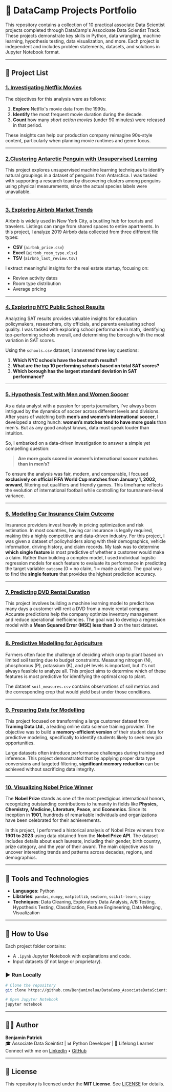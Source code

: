 # 🧪 DataCamp Projects Portfolio

This repository contains a collection of 10 practical associate Data Scientist projects completed through DataCamp's Associoate Data Scientist Track. These projects demonstrate key skills in Python, data wrangling, machine learning, hypothesis testing, data visualization, and more. Each project is independent and includes problem statements, datasets, and solutions in Jupyter Notebook format.

---

## 📁 Project List

### [1. Investigating Netflix Movies](https://github.com/Benjaminelua/DataCamp_AssociateDataScientist_Projects/tree/main/Investigating%20Netflix%20Movies)
The objectives for this analysis were as follows:

1. **Explore** Netflix's movie data from the 1990s.
2. **Identify** the most frequent movie duration during the decade.
3. **Count** how many *short action movies* (under 90 minutes) were released in that period.

These insights can help our production company reimagine 90s-style content, particularly when planning movie runtimes and genre focus.

---

### [2.Clustering Antarctic Penguin with Unsupervised Learning](https://github.com/Benjaminelua/DataCamp_AssociateDataScientist_Projects/tree/main/Clustering%20Antarctic%20Penguin%20Species)
This project explores unsupervised machine learning techniques to identify natural groupings in a dataset of penguins from Antarctica. I was tasked with supporting a research team by discovering clusters among penguins using physical measurements, since the actual species labels were unavailable.

---

### [3. Exploring Airbnb Market Trends](https://github.com/Benjaminelua/DataCamp_AssociateDataScientist_Projects/tree/main/Exploring%20Airbnb%20Market%20Trends)
Airbnb is widely used in New York City, a bustling hub for tourists and travelers. Listings can range from shared spaces to entire apartments. In this project, I analyze 2019 Airbnb data collected from three different file types:

- **CSV** (`airbnb_price.csv`)
- **Excel** (`airbnb_room_type.xlsx`)
- **TSV** (`airbnb_last_review.tsv`)

I extract meaningful insights for the real estate startup, focusing on:
- Review activity dates
- Room type distribution
- Average pricing
  
---

### [4. Exploring NYC Public School Results](https://github.com/Benjaminelua/DataCamp_AssociateDataScientist_Projects/tree/main/Exploring%20NYC%20Public%20School%20Test%20Results)
Analyzing SAT results provides valuable insights for education policymakers, researchers, city officials, and parents evaluating school quality. I was tasked with exploring school performance in math, identifying top-performing schools overall, and determining the borough with the most variation in SAT scores.

Using the `schools.csv` dataset, I answered three key questions:
1. **Which NYC schools have the best math results?**
2. **What are the top 10 performing schools based on total SAT scores?**
3. **Which borough has the largest standard deviation in SAT performance?**

---

### [5. Hypothesis Test with Men and Women Soccer](https://github.com/Benjaminelua/DataCamp_AssociateDataScientist_Projects/tree/main/Hypothesis%20Testing%20with%20Men%20and%20Women%20Soccer)
As a data analyst with a passion for sports journalism, I've always been intrigued by the dynamics of soccer across different levels and divisions. After years of watching both **men’s and women’s international soccer**, I developed a strong hunch: **women’s matches tend to have more goals** than men's. But as any good analyst knows, data must speak louder than intuition.

So, I embarked on a data-driven investigation to answer a simple yet compelling question:

> **Are more goals scored in women’s international soccer matches than in men’s?**

To ensure the analysis was fair, modern, and comparable, I focused **exclusively on official FIFA World Cup matches from January 1, 2002, onward**, filtering out qualifiers and friendly games. This timeframe reflects the evolution of international football while controlling for tournament-level variance.

---

### [6. Modelling Car Insurance Claim Outcome](https://github.com/Benjaminelua/DataCamp_AssociateDataScientist_Projects/tree/main/Modelling%20Car%20Insurance%20Claim%20Outcome)
Insurance providers invest heavily in pricing optimization and risk estimation. In most countries, having car insurance is legally required, making this a highly competitive and data-driven industry.
For this project, I was given a dataset of policyholders along with their demographics, vehicle information, driving history, and claim records. My task was to determine **which single feature** is most predictive of whether a customer would make a claim.
Rather than building a complex model, I used individual logistic regression models for each feature to evaluate its performance in predicting the target variable: `outcome` (0 = no claim, 1 = made a claim). The goal was to find the **single feature** that provides the highest prediction accuracy.

---

### [7. Predicting DVD Rental Duration](https://github.com/Benjaminelua/DataCamp_AssociateDataScientist_Projects/tree/main/Predicting%20DVD%20Rental%20Duration)
This project involves building a machine learning model to predict how many days a customer will rent a DVD from a movie rental company. Accurate predictions help the company optimize inventory management and reduce operational inefficiencies. The goal was to develop a regression model with a **Mean Squared Error (MSE) less than 3** on the test dataset.

---

### [8. Predictive Modelling for Agriculture](https://github.com/Benjaminelua/DataCamp_AssociateDataScientist_Projects/tree/main/Predictive%20Modelling%20for%20Agriculture)
Farmers often face the challenge of deciding which crop to plant based on limited soil testing due to budget constraints. Measuring nitrogen (N), phosphorous (P), potassium (K), and pH levels is important, but it's not always feasible to analyze all. This project aims to determine which of these features is most predictive for identifying the optimal crop to plant.

The dataset `soil_measures.csv` contains observations of soil metrics and the corresponding crop that would yield best under those conditions.


---

### [9. Preparing Data for Modelling](https://github.com/Benjaminelua/DataCamp_AssociateDataScientist_Projects/tree/main/Preparing%20Data%20for%20Modelling)
This project focused on transforming a large customer dataset from **Training Data Ltd.**, a leading online data science training provider. The objective was to build a **memory-efficient version** of their student data for predictive modeling, specifically to identify students likely to seek new job opportunities.

Large datasets often introduce performance challenges during training and inference. This project demonstrated that by applying proper data type conversions and targeted filtering, **significant memory reduction** can be achieved without sacrificing data integrity.

---

### [10. Visualizing Nobel Price Winner](https://github.com/Benjaminelua/DataCamp_AssociateDataScientist_Projects/tree/main/Visualizing%20Nobel%20Price%20Winners)
The **Nobel Prize** stands as one of the most prestigious international honors, recognizing outstanding contributions to humanity in fields like **Physics, Chemistry, Medicine, Literature, Peace**, and **Economics**. Since its inception in **1901**, hundreds of remarkable individuals and organizations have been celebrated for their achievements.

In this project, I performed a historical analysis of Nobel Prize winners from **1901 to 2023** using data obtained from the **Nobel Prize API**. The dataset includes details about each laureate, including their gender, birth country, prize category, and the year of their award. The main objective was to uncover interesting trends and patterns across decades, regions, and demographics.

---

## 🧰 Tools and Technologies

- **Languages**: Python
- **Libraries**: `pandas`, `numpy`, `matplotlib`, `seaborn`, `scikit-learn`, `scipy`
- **Techniques**: Data Cleaning, Exploratory Data Analysis, A/B Testing, Hypothesis Testing, Classification, Feature Engineering, Data Merging, Visualization

---

## 📌 How to Use

Each project folder contains:
- A `.ipynb` Jupyter Notebook with explanations and code.
- Input datasets (if not large or proprietary).

### ▶️ Run Locally

```bash
# Clone the repository
git clone https://github.com/Benjaminelua/DataCamp_AssociateDataScientist_Projects.git

# Open Jupyter Notebook
jupyter notebook
```

---

## 👨‍💻 Author

**Benjamin Patrick**  
🎓 Associate Data Sceintist | 📊 Python Developer | 🧠 Lifelong Learner  
Connect with me on [LinkedIn](www.linkedin.com/in/patrick-benjamin-a0b524267) • [GitHub](https://github.com/Benjaminelua)

---

## 📄 License

This repository is licensed under the **MIT License**. See [LICENSE](./LICENSE) for details.



